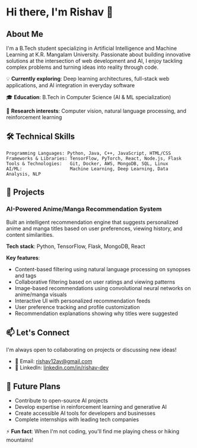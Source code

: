 # Hi there, I'm Rishav 👋

## About Me

I'm a B.Tech student specializing in Artificial Intelligence and Machine Learning at K.R. Mangalam University. Passionate about building innovative solutions at the intersection of web development and AI, I enjoy tackling complex problems and turning ideas into reality through code.

💡 **Currently exploring**: Deep learning architectures, full-stack web applications, and AI integration in everyday software
  
🎓 **Education**: B.Tech in Computer Science (AI & ML specialization)

🔭 **Research interests**: Computer vision, natural language processing, and reinforcement learning

## 🛠️ Technical Skills

```
Programming Languages: Python, Java, C++, JavaScript, HTML/CSS
Frameworks & Libraries: TensorFlow, PyTorch, React, Node.js, Flask
Tools & Technologies:   Git, Docker, AWS, MongoDB, SQL, Linux
AI/ML:                  Machine Learning, Deep Learning, Data Analysis, NLP
```

## 🚀 Projects

### AI-Powered Anime/Manga Recommendation System
Built an intelligent recommendation engine that suggests personalized anime and manga titles based on user preferences, viewing history, and content similarities.

**Tech stack**: Python, TensorFlow, Flask, MongoDB, React

**Key features**:
- Content-based filtering using natural language processing on synopses and tags
- Collaborative filtering based on user ratings and viewing patterns
- Image-based recommendations using convolutional neural networks on anime/manga visuals
- Interactive UI with personalized recommendation feeds
- User preference tracking and profile customization
- Recommendation explanations showing why titles were suggested

## 📫 Let's Connect

I'm always open to collaborating on projects or discussing new ideas!

- 📧 Email: rishav12av@gmail.com
- 💼 LinkedIn: [linkedin.com/in/rishav-dev](https://www.linkedin.com/in/rishav-dev)

## 🔮 Future Plans

- Contribute to open-source AI projects
- Develop expertise in reinforcement learning and generative AI
- Create accessible AI tools for developers and businesses
- Complete internships with leading tech companies

⚡ **Fun fact**: When I'm not coding, you'll find me playing chess or hiking mountains! 
